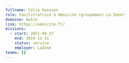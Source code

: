 ```yaml
---
fullname: Célia Hanssen
role: Facilitratrice à Omnicité (groupement La Zone)
domaine: Autre
link: https://omnicite.fr/
missions:
  - start: 2021-09-27
    end: 2024-12-31
    status: service
    employer: LaZone
teams: []
---
```


